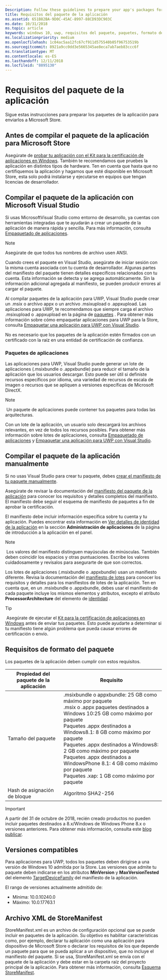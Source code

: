 ```yaml
---
Description: Follow these guidelines to prepare your app's packages for submission to the Microsoft Store.
title: Requisitos del paquete de la aplicación
ms.assetid: 651B82BA-9D0C-45AC-8997-88CD93DC903C
ms.date: 10/31/2018
ms.topic: article
keywords: windows 10, uwp, requisitos del paquete, paquetes, formato del paquete, versión compatible, enviar
ms.localizationpriority: medium
ms.openlocfilehash: 1c04ac5aa12fc67cf911d575540b05f96753519b
ms.sourcegitcommit: 8921a9cc0dd3e5665345ae8eca7ab7aeb83ccc6f
ms.translationtype: MT
ms.contentlocale: es-ES
ms.lasthandoff: 12/11/2018
ms.locfileid: "8895130"
---
```

# <a name="app-package-requirements"></a>Requisitos del paquete de la aplicación

Sigue estas instrucciones para preparar los paquetes de la aplicación para enviarlos a Microsoft Store.

## <a name="before-you-build-your-apps-package-for-the-microsoft-store"></a>Antes de compilar el paquete de la aplicación para Microsoft Store

Asegúrate de [probar tu aplicación con el Kit para la certificación de aplicaciones en Windows](../debug-test-perf/windows-app-certification-kit.md). También te recomendamos que pruebes la aplicación en distintos tipos de hardware. Ten en cuenta que hasta que no certifiquemos la aplicación y hagamos que esté disponible en Microsoft Store, esta solo podrá instalarse y ejecutarse en equipos que tengan licencias de desarrollador.

## <a name="building-the-app-package-using-microsoft-visual-studio"></a>Compilar el paquete de la aplicación con Microsoft Visual Studio

Si usas MicrosoftVisual Studio como entorno de desarrollo, ya cuentas con herramientas integradas que te ayudarán a crear un paquete de la aplicación de manera rápida y sencilla. Para más información, consulta [Empaquetado de aplicaciones](../packaging/index.md).

> [!NOTE]
> Asegúrate de que todos tus nombres de archivo usen ANSI. 

Cuando crees el paquete en Visual Studio, asegúrate de iniciar sesión con la misma cuenta asociada con tu cuenta de desarrollador. Algunas partes del manifiesto del paquete tienen detalles específicos relacionados con tu cuenta. Esta información se detecta y se agrega automáticamente. Sin la información adicional agregada al manifiesto, se pueden producir errores al cargar el paquete. 

Al compilar paquetes de la aplicación para UWP, Visual Studio puede crear un .msix o archivo appx o un archivo .msixupload o .appxupload. Las aplicaciones para UWP, te recomendamos que siempre carga el archivo .msixupload o .appxupload en la página de [paquetes](upload-app-packages.md) . Para obtener más información sobre cómo empaquetar aplicaciones para UWP para la Store, consulta [Empaquetar una aplicación para UWP con Visual Studio](../packaging/packaging-uwp-apps.md).

No es necesario que los paquetes de la aplicación estén firmados con un certificado con la raíz en una entidad de certificación de confianza.


### <a name="app-bundles"></a>Paquetes de aplicaciones

Las aplicaciones para UWP, Visual Studio puede generar un lote de aplicaciones (.msixbundle o .appxbundle) para reducir el tamaño de la aplicación que los usuarios descargar. Esto puede ser útil si definiste recursos específicos por idioma, una variedad de recursos de escala de imagen o recursos que se apliquen a versiones específicas de Microsoft DirectX.

> [!NOTE]
> Un paquete de aplicaciones puede contener tus paquetes para todas las arquitecturas.

Con un lote de la aplicación, un usuario solo descargará los archivos relevantes, en vez de todos los recursos posibles. Para obtener más información sobre lotes de aplicaciones, consulta [Empaquetado de aplicaciones](../packaging/index.md) y [Empaquetar una aplicación para UWP con Visual Studio](../packaging/packaging-uwp-apps.md).


## <a name="building-the-app-package-manually"></a>Compilar el paquete de la aplicación manualmente

Si no usas Visual Studio para crear tu paquete, debes [crear el manifiesto de tu paquete manualmente](https://docs.microsoft.com/uwp/schemas/appxpackage/how-to-create-a-package-manifest-manually).

Asegúrate de revisar la documentación del [manifiesto del paquete de la aplicación](https://docs.microsoft.com/uwp/schemas/appxpackage/appx-package-manifest) para conocer los requisitos y detalles completos del manifiesto. El manifiesto debe seguir el esquema de manifiesto de paquetes a fin de aprobar la certificación.

El manifiesto debe incluir información específica sobre tu cuenta y tu aplicación. Puedes encontrar esta información en [Ver detalles de identidad de la aplicación](view-app-identity-details.md) en la sección **Administración de aplicaciones** de la página de introducción a la aplicación en el panel.

> [!NOTE]
> Los valores del manifiesto distinguen mayúsculas de minúsculas. También deben coincidir los espacios y otras puntuaciones. Escribe los valores cuidadosamente y revísalos para asegurarte de que son correctos.


Los lotes de aplicaciones (.msixbundle o .appxbundle) usan un manifiesto diferente. Revisa la documentación del [manifiesto de lotes](https://docs.microsoft.com/uwp/schemas/bundlemanifestschema/bundle-manifest) para conocer los requisitos y detalles para los manifiestos de lotes de la aplicación. Ten en cuenta que, en un .msixbundle o .appxbundle, debes usar el manifiesto de cada paquete incluye los mismos elementos y atributos, excepto el atributo **ProcessorArchitecture** del elemento de [identidad](https://docs.microsoft.com/uwp/schemas/appxpackage/uapmanifestschema/element-identity) .

> [!TIP]
> Asegúrate de ejecutar el [Kit para la certificación de aplicaciones en Windows](../debug-test-perf/windows-app-certification-kit.md) antes de enviar tus paquetes. Esto puede ayudarte a determinar si tu manifiesto tiene algún problema que pueda causar errores de certificación o envío.


## <a name="package-format-requirements"></a>Requisitos de formato del paquete

Los paquetes de la aplicación deben cumplir con estos requisitos.

| Propiedad del paquete de la aplicación | Requisito                                                          |
|----------------------|----------------------------------------------------------------------|
| Tamaño del paquete         | .msixbundle o appxbundle: 25 GB como máximo por paquete <br>.msix o .appx paquetes destinados a Windows 10:25 GB como máximo por paquete<br>Paquetes .appx destinados a Windows8.1: 8 GB como máximo por paquete <br> Paquetes .appx destinados a Windows8: 2 GB como máximo por paquete <br> Paquetes .appx destinados a WindowsPhone 8.1: 4 GB como máximo por paquete <br> Paquetes .xap: 1 GB como máximo por paquete                                                                           |
| Hash de asignación de bloque     | Algoritmo SHA2-256                                                   |

> [!IMPORTANT]
> A partir del 31 de octubre de 2018, recién creado productos no pueden incluir paquetes destinados a 8.x/Windows de Windows Phone 8.x o versiones anteriores. Para obtener más información, consulta este [blog publicar](https://blogs.windows.com/buildingapps/2018/08/20/important-dates-regarding-apps-with-windows-phone-8-x-and-earlier-and-windows-8-8-1-packages-submitted-to-microsoft-store/#SzKghBbqDMlmAO4c.97).

## <a name="supported-versions"></a>Versiones compatibles

Para aplicaciones para UWP, todos los paquetes deben dirigirse a una versión de Windows 10 admitida por la Store. Las versiones que admite tu paquete deben indicarse en los atributos **MinVersion** y **MaxVersionTested** del elemento [TargetDeviceFamily](https://docs.microsoft.com/uwp/schemas/appxpackage/uapmanifestschema/element-targetdevicefamily) del manifiesto de la aplicación.

El rango de versiones actualmente admitido de: 
- Mínima: 10.0.10240.0
- Máximo: 10.0.17763.1


## <a name="storemanifest-xml-file"></a>Archivo XML de StoreManifest

StoreManifest.xml es un archivo de configuración opcional que se puede incluir en paquetes de la aplicación. Su objetivo es habilitar características como, por ejemplo, declarar tu aplicación como una aplicación para dispositivo de Microsoft Store o declarar los requisitos de los que depende un paquete para que se pueda aplicar a un dispositivo, que no incluye el manifiesto del paquete. Si se usa, StoreManifest.xml se envía con el paquete de la aplicación y debe estar en la carpeta raíz del proyecto principal de la aplicación. Para obtener más información, consulta [Esquema StoreManifest](https://docs.microsoft.com/uwp/schemas/storemanifest/store-manifest-schema-portal).

 

 




